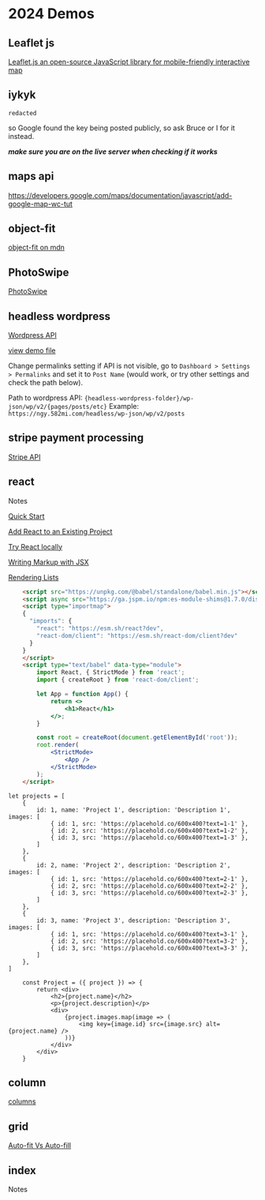 # 2024 Demos

## Leaflet js

[Leaflet.js an open-source JavaScript library for mobile-friendly interactive map](<https://leafletjs.com/>)

## iykyk

`redacted`

so Google found the key being posted publicly, so ask Bruce or I for it instead.

***make sure you are on the live server when checking if it works***

## maps api

<https://developers.google.com/maps/documentation/javascript/add-google-map-wc-tut>

## object-fit

[object-fit on mdn](https://developer.mozilla.org/en-US/docs/Web/CSS/object-fit)

## PhotoSwipe

[PhotoSwipe](https://photoswipe.com/)

## headless wordpress

[Wordpress API](https://developer.wordpress.org/rest-api/reference/)

[view demo file](/demos-24/headless.html)

Change permalinks setting if API is not visible, go to `Dashboard > Settings > Permalinks` and set it to `Post Name` (would work, or try other settings and check the path below).

Path to wordpress API: `{headless-wordpress-folder}/wp-json/wp/v2/{pages/posts/etc}`
Example: `https://ngy.582mi.com/headless/wp-json/wp/v2/posts`

## stripe payment processing

[Stripe API](https://docs.stripe.com/api)

## react

Notes

[Quick Start](https://react.dev/learn)

[Add React to an Existing Project](https://react.dev/learn/add-react-to-an-existing-project#using-react-for-a-part-of-your-existing-page)

[Try React locally](https://react.dev/learn/installation#try-react-locally)

[Writing Markup with JSX](https://react.dev/learn/writing-markup-with-jsx)

[Rendering Lists](https://react.dev/learn/rendering-lists)

``` html
    <script src="https://unpkg.com/@babel/standalone/babel.min.js"></script>
    <script async src="https://ga.jspm.io/npm:es-module-shims@1.7.0/dist/es-module-shims.js"></script>
    <script type="importmap">
    {
      "imports": {
        "react": "https://esm.sh/react?dev",
        "react-dom/client": "https://esm.sh/react-dom/client?dev"
      }
    }
    </script>
    <script type="text/babel" data-type="module">
        import React, { StrictMode } from 'react';
        import { createRoot } from 'react-dom/client';

        let App = function App() {
            return <>
                <h1>React</h1>
            </>;
        }

        const root = createRoot(document.getElementById('root'));
        root.render(
            <StrictMode>
                <App />
            </StrictMode>
        );
    </script>
```

```
let projects = [
    {
        id: 1, name: 'Project 1', description: 'Description 1', images: [
            { id: 1, src: 'https://placehold.co/600x400?text=1-1' },
            { id: 2, src: 'https://placehold.co/600x400?text=1-2' },
            { id: 3, src: 'https://placehold.co/600x400?text=1-3' },
        ]
    },
    {
        id: 2, name: 'Project 2', description: 'Description 2', images: [
            { id: 1, src: 'https://placehold.co/600x400?text=2-1' },
            { id: 2, src: 'https://placehold.co/600x400?text=2-2' },
            { id: 3, src: 'https://placehold.co/600x400?text=2-3' },
        ]
    },
    {
        id: 3, name: 'Project 3', description: 'Description 3', images: [
            { id: 1, src: 'https://placehold.co/600x400?text=3-1' },
            { id: 2, src: 'https://placehold.co/600x400?text=3-2' },
            { id: 3, src: 'https://placehold.co/600x400?text=3-3' },
        ]
    },
]
```

```
    const Project = ({ project }) => {
        return <div>
            <h2>{project.name}</h2>
            <p>{project.description}</p>
            <div>
                {project.images.map(image => (
                    <img key={image.id} src={image.src} alt={project.name} />
                ))}
            </div>
        </div>
    }
```

## column

[columns](https://developer.mozilla.org/en-US/docs/Web/CSS/columns)

## grid

[Auto-fit Vs Auto-fill](https://defensivecss.dev/tip/auto-fit-fill/)

## index

Notes
